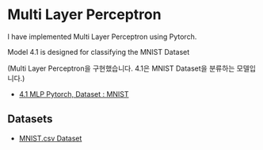 # Multi Layer Perceptron


I have implemented Multi Layer Perceptron using Pytorch.  

Model 4.1 is designed for classifying the MNIST Dataset  

(Multi Layer Perceptron을 구현했습니다. 4.1은 MNIST Dataset을 분류하는 모델입니다.)



- [4.1 MLP Pytorch, Dataset : MNIST](4_MLP/4.1_MLP_MNIST_Classification.py)




## Datasets 

- [MNIST.csv Dataset](https://www.kaggle.com/datasets/oddrationale/mnist-in-csv)